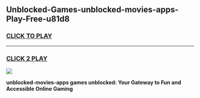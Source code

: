 
## Unblocked-Games-unblocked-movies-apps-Play-Free-u81d8
<h3>
<a href="https://premium76.site?title=unblocked-movies-apps&ref=10A">CLICK TO PLAY</a></h3>
<hr>

<h3>
<a href="https://premium76.site?title=unblocked-movies-apps&ref=10A">CLICK 2 PLAY</a>
  
</h3>

<a href="https://premium76.site?title=unblocked-movies-apps&ref=10A"><img src="https://clearcache.store/games.png"></a>


**unblocked-movies-apps games unblocked: Your Gateway to Fun and Accessible Online Gaming**
